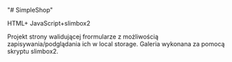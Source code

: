 "# SimpleShop" 

HTML+ JavaScript+slimbox2


Projekt strony walidującej frormularze z możliwością zapisywania/podglądania ich w local storage. Galeria wykonana za pomocą skryptu slimbox2.
